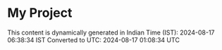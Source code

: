 # My Project

This content is dynamically generated in Indian Time (IST): 2024-08-17 06:38:34 IST
Converted to UTC: 2024-08-17 01:08:34 UTC
